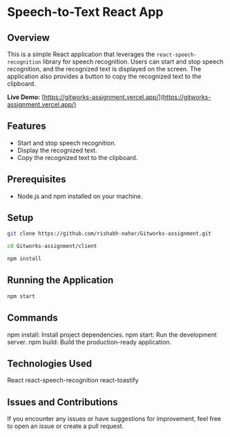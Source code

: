 # Speech-to-Text React App

## Overview

This is a simple React application that leverages the `react-speech-recognition` library for speech recognition. Users can start and stop speech recognition, and the recognized text is displayed on the screen. The application also provides a button to copy the recognized text to the clipboard.

**Live Demo:** [https://gitworks-assignment.vercel.app/](https://gitworks-assignment.vercel.app/)

## Features

- Start and stop speech recognition.
- Display the recognized text.
- Copy the recognized text to the clipboard.

## Prerequisites

- Node.js and npm installed on your machine.

## Setup

```bash
git clone https://github.com/rishabh-nahar/Gitworks-assignment.git
```
```bash
cd Gitworks-assignment/client
```
```bash
npm install
```

## Running the Application
```bash
npm start
```

## Commands
npm install: Install project dependencies.
npm start: Run the development server.
npm build: Build the production-ready application.

## Technologies Used
React
react-speech-recognition
react-toastify

## Issues and Contributions
If you encounter any issues or have suggestions for improvement, feel free to open an issue or create a pull request.